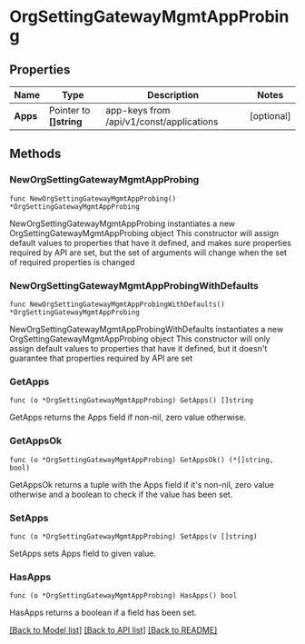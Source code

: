 # OrgSettingGatewayMgmtAppProbing

## Properties

Name | Type | Description | Notes
------------ | ------------- | ------------- | -------------
**Apps** | Pointer to **[]string** | app-keys from /api/v1/const/applications | [optional] 

## Methods

### NewOrgSettingGatewayMgmtAppProbing

`func NewOrgSettingGatewayMgmtAppProbing() *OrgSettingGatewayMgmtAppProbing`

NewOrgSettingGatewayMgmtAppProbing instantiates a new OrgSettingGatewayMgmtAppProbing object
This constructor will assign default values to properties that have it defined,
and makes sure properties required by API are set, but the set of arguments
will change when the set of required properties is changed

### NewOrgSettingGatewayMgmtAppProbingWithDefaults

`func NewOrgSettingGatewayMgmtAppProbingWithDefaults() *OrgSettingGatewayMgmtAppProbing`

NewOrgSettingGatewayMgmtAppProbingWithDefaults instantiates a new OrgSettingGatewayMgmtAppProbing object
This constructor will only assign default values to properties that have it defined,
but it doesn't guarantee that properties required by API are set

### GetApps

`func (o *OrgSettingGatewayMgmtAppProbing) GetApps() []string`

GetApps returns the Apps field if non-nil, zero value otherwise.

### GetAppsOk

`func (o *OrgSettingGatewayMgmtAppProbing) GetAppsOk() (*[]string, bool)`

GetAppsOk returns a tuple with the Apps field if it's non-nil, zero value otherwise
and a boolean to check if the value has been set.

### SetApps

`func (o *OrgSettingGatewayMgmtAppProbing) SetApps(v []string)`

SetApps sets Apps field to given value.

### HasApps

`func (o *OrgSettingGatewayMgmtAppProbing) HasApps() bool`

HasApps returns a boolean if a field has been set.


[[Back to Model list]](../README.md#documentation-for-models) [[Back to API list]](../README.md#documentation-for-api-endpoints) [[Back to README]](../README.md)


